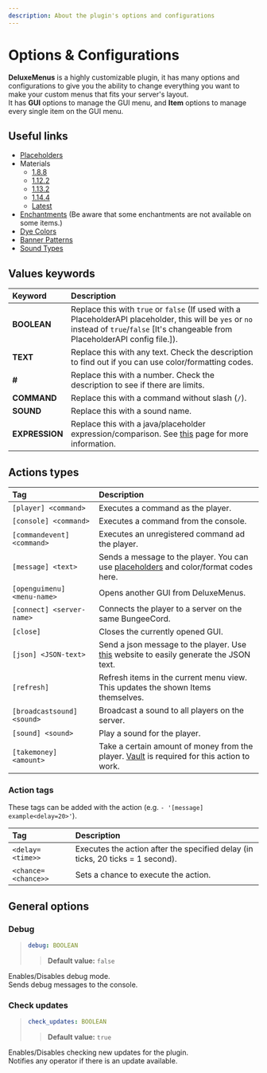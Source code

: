 ```yaml
---
description: About the plugin's options and configurations
---
```


<!-- Spigot (related) links -->
[1.8.8]: https://helpch.at/docs/1.8.8/org/bukkit/Material.html
[1.12.2]: https://helpch.at/docs/1.12.2/org/bukkit/Material.html
[1.13.2]: https://helpch.at/docs/1.13.2/org/bukkit/Material.html
[1.14.4]: https://helpch.at/docs/1.14.4/org/bukkit/Material.html
[Latest]: https://hub.spigotmc.org/javadocs/spigot/org/bukkit/Material.html
[Enchantments]: https://hub.spigotmc.org/javadocs/spigot/org/bukkit/enchantments/Enchantment.html
[Colors]: https://hub.spigotmc.org/javadocs/spigot/org/bukkit/DyeColor.html
[Patterns]: https://hub.spigotmc.org/javadocs/spigot/org/bukkit/block/banner/PatternType.html
[Sounds]: https://gist.github.com/Andre601/1ab3b4fabd0010ae241156333491c379

<!-- Plugin links -->
[Vault]: https://www.spigotmc.org/resources/34315/

<!-- Other links -->
[Placeholders]: https://helpch.at/placeholders
[minecraftjson]: https://minecraftjson.com/

# Options & Configurations

**DeluxeMenus** is a highly customizable plugin, it has many options and configurations to give you the ability to change everything you want to make your custom menus that fits your server's layout.  
It has **GUI** options to manage the GUI menu, and **Item** options to manage every single item on the GUI menu.

## Useful links

* [Placeholders]
* Materials
  * [1.8.8]
  * [1.12.2]
  * [1.13.2]
  * [1.14.4]
  * [Latest]
* [Enchantments] (Be aware that some enchantments are not available on some items.)
* [Dye Colors][Colors]
* [Banner Patterns][Patterns]
* [Sound Types][Sounds]

## Values keywords

| Keyword        | Description                                                                                                                                                                               |
| :------------- | :---------------------------------------------------------------------------------------------------------------------------------------------------------------------------------------- |
| **BOOLEAN**    | Replace this with `true` or `false` (If used with a PlaceholderAPI placeholder, this will be `yes` or `no` instead of `true`/`false` [It's changeable from PlaceholderAPI config file.]). |
| **TEXT**       | Replace this with any text. Check the description to find out if you can use color/formatting codes.                                                                                      |
| **\#**         | Replace this with a number. Check the description to see if there are limits.                                                                                                             |
| **COMMAND**    | Replace this with a command without slash (`/`).                                                                                                                                          |
| **SOUND**      | Replace this with a sound name.                                                                                                                                                           |
| **EXPRESSION** | Replace this with a java/placeholder expression/comparison. See [this](requirements.md) page for more information.                                                                        |

## Actions types

| Tag                         | Description                                                                                            |
| :-------------------------- | :----------------------------------------------------------------------------------------------------- |
| `[player] <command>`        | Executes a command as the player.                                                                      |
| `[console] <command>`       | Executes a command from the console.                                                                   |
| `[commandevent] <command>`  | Executes an unregistered command ad the player.                                                        |
| `[message] <text>`          | Sends a message to the player. You can use [placeholders] and color/format codes here.                 |
| `[openguimenu] <menu-name>` | Opens another GUI from DeluxeMenus.                                                                    |
| `[connect] <server-name>`   | Connects the player to a server on the same BungeeCord.                                                |
| `[close]`                   | Closes the currently opened GUI.                                                                       |
| `[json] <JSON-text>`        | Send a json message to the player. Use [this][minecraftjson] website to easily generate the JSON text. |
| `[refresh]`                 | Refresh items in the current menu view. This updates the shown Items themselves.                       |
| `[broadcastsound] <sound>`  | Broadcast a sound to all players on the server.                                                        |
| `[sound] <sound>`           | Play a sound for the player.                                                                           |
| `[takemoney] <amount>`      | Take a certain amount of money from the player. [Vault] is required for this action to work.           |

### **Action tags**

These tags can be added with the action (e.g. `- '[message] example<delay=20>'`).

| Tag                 | Description                                                                    |
| :------------------ | :----------------------------------------------------------------------------- |
| `<delay=<time>>`    | Executes the action after the specified delay (in ticks, 20 ticks = 1 second). |
| `<chance=<chance>>` | Sets a chance to execute the action.                                           |

## General options

### Debug

> ```yaml
> debug: BOOLEAN
> ```
>
> > **Default value:** `false`

Enables/Disables debug mode.  
Sends debug messages to the console.

### Check updates

> ```yaml
> check_updates: BOOLEAN
> ```
>
> > **Default value:** `true`

Enables/Disables checking new updates for the plugin.  
Notifies any operator if there is an update available.

